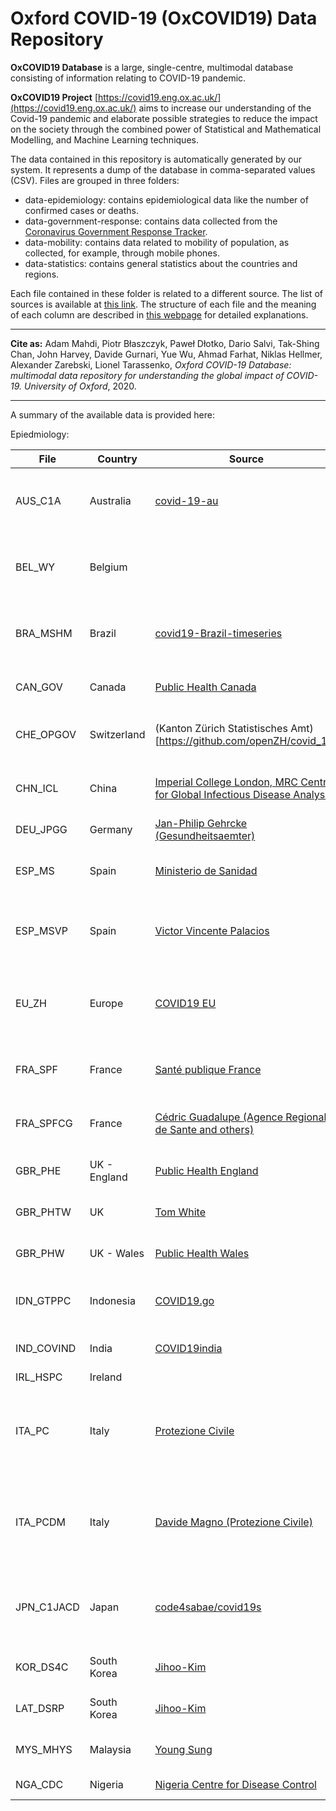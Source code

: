 # Oxford COVID-19 (OxCOVID19) Data Repository 

**OxCOVID19 Database** is a large, single-centre, multimodal database consisting of information relating to COVID-19 pandemic. 

**OxCOVID19 Project** [https://covid19.eng.ox.ac.uk/](https://covid19.eng.ox.ac.uk/)  aims to increase our understanding of the Covid-19 pandemic and elaborate possible strategies to reduce the impact on the society through the combined power of Statistical and Mathematical Modelling, and Machine Learning techniques.

The data contained in this repository is automatically generated by our system. It represents a dump of the database in comma-separated values (CSV).
Files are grouped in three folders:

- data-epidemiology: contains epidemiological data like the number of confirmed cases or deaths.
- data-government-response: contains data collected from the [Coronavirus Government Response Tracker](https://www.bsg.ox.ac.uk/research/research-projects/coronavirus-government-response-tracker).
- data-mobility: contains data related to mobility of population, as collected, for example, through mobile phones.
- data-statistics: contains general statistics about the countries and regions.

Each file contained in these folder is related to a different source. The list of sources is available at [this link](https://covid19.eng.ox.ac.uk/data_sources.html). The structure of each file and the meaning of each column are described in [this webpage](https://covid19.eng.ox.ac.uk/data_schema.html) for detailed explanations.

---

__Cite as:__ Adam Mahdi, Piotr Błaszczyk, Paweł Dłotko, Dario Salvi, Tak-Shing Chan, John Harvey, Davide Gurnari, Yue Wu, Ahmad Farhat, Niklas Hellmer, Alexander Zarebski, Lionel Tarassenko,
<em>Oxford COVID-19 Database: multimodal data repository for understanding the global impact of COVID-19. University of Oxford</em>, 2020.

---

A summary of the available data is provided here:

Epiedmiology:

| File    | Country | Source | Features  | Terms of use |
|---------|---------|--------|-----------|--------------|
| AUS_C1A | Australia | [covid-19-au](https://github.com/covid-19-au/covid-19-au.github.io) | tested, confirmed, dead,recovered, hospitalised, hospitalised_icu | [For educational and academic research purposes](https://github.com/covid-19-au/covid-19-au.github.io) | 
| BEL_WY | Belgium |  | confirmed, recovered, dead, hospitalised, hospitalised_icu | | 
| BRA_MSHM | Brazil | [covid19-Brazil-timeseries](https://github.com/elhenrico/covid19-Brazil-timeseries) | confirmed (country-level), dead (country-level, adm_area_1) | [public domain](https://github.com/elhenrico/covid19-Brazil-timeseries/blob/master/README.md#public-domain-and-open-data) | 
| CAN_GOV | Canada | [Public Health Canada](https://www.canada.ca/en/public-health.html) | tested, confirmed, dead, recovered | [Attribution required](https://www.canada.ca/en/transparency/terms.html) | 
| CHE_OPGOV | Switzerland | (Kanton Zürich Statistisches Amt)[https://github.com/openZH/covid_19] | confirmed, dead, hospitalised, hospitalised_icu | | 
| CHN_ICL | China | [Imperial College London, MRC Centre for Global Infectious Disease Analysis](https://github.com/mrc-ide/covid19_mainland_China_report) | confirmed, dead, hospitalised, hospitalised_icu | CC BY NC ND 4.0 |
| DEU_JPGG | Germany | [Jan-Philip Gehrcke (Gesundheitsaemter)](https://github.com/jgehrcke/covid-19-germany-gae) | confirmed, dead | [MIT](https://github.com/jgehrcke/covid-19-germany-gae/blob/master/LICENSE) |
| ESP_MS | Spain | [Ministerio de Sanidad](https://www.mscbs.gob.es/profesionales/saludPublica/ccayes/alertasActual/nCov-China/situacionActual.htm) | confirmed, dead, hospitalised, hospitalised_icu | ["Desnaturalización" prohibited, citation required](https://www.mscbs.gob.es/avisoLegal/home.htm) |
| ESP_MSVP | Spain | [Victor Vincente Palacios](https://raw.githubusercontent.com/victorvicpal/COVID19_es/master/data/final_data/dataCOVID19_es.csv) | confirmed, recovered, dead, hospitalised, ICU | [Apache License 2.0](https://github.com/victorvicpal/COVID19_es/blob/master/LICENSE) |
| EU_ZH | Europe | [COVID19 EU](https://github.com/covid19-eu-zh/covid19-eu-data) | tested, confirmed,  dead, recovered, hospitalised, hospitalised_icu | [MIT](https://github.com/covid19-eu-zh/covid19-eu-data/issues/57) |
| FRA_SPF | France | [Santé publique France](https://www.data.gouv.fr/fr/datasets/donnees-hospitalieres-relatives-a-lepidemie-de-covid-19/) | recovered, dead, hospitalised, hospitalised_icu | [License Ouverte/Open License 2.0](https://www.data.gouv.fr/fr/datasets/donnees-hospitalieres-relatives-a-lepidemie-de-covid-19/) |
| FRA_SPFCG | France | [Cédric Guadalupe (Agence Regionale de Sante and others)](https://github.com/cedricguadalupe/FRANCE-COVID-19) | recovered, dead, hospitalised, hospitalised_icu | [GPL 3.0](https://github.com/cedricguadalupe/FRANCE-COVID-19/blob/master/LICENSE) |
| GBR_PHE | UK - England | [Public Health England](https://coronavirus.data.gov.uk/) | tested, confirmed, dead | [Open Government Licence v3.0](https://www.nationalarchives.gov.uk/doc/open-government-licence/version/3/) |
| GBR_PHTW | UK | [Tom White](https://github.com/tomwhite/covid-19-uk-data) | tested, confirmed, dead | [The Unlicense](https://github.com/tomwhite/covid-19-uk-data/blob/master/LICENSE.txt) |
| GBR_PHW | UK - Wales | [Public Health Wales](https://public.tableau.com/profile/public.health.wales.health.protection#!/vizhome/RapidCOVID-19virology-Public/Headlinesummary) | tested, confirmed, dead | [Open Government Licence v3.0](https://www.nationalarchives.gov.uk/doc/open-government-licence/version/3/) |
| IDN_GTPPC | Indonesia | [COVID19.go](https://covid19.go.id/) | confirmed, recovered, dead | Standard "all rights reserved" notice. No licensing information. |
| IND_COVIND | India | [COVID19india](https://api.covid19india.org/) | tested, confirmed, recovered, dead | [GPL 3.0](https://github.com/covid19india/api/blob/master/LICENSE) |
| IRL_HSPC | Ireland |  | confirmed |  |
| ITA_PC | Italy | [Protezione Civile](https://github.com/pcm-dpc/COVID-19) | tested, confirmed, recovered, dead, hospitalised, ICU, quarantined | [CC BY 4.0](https://github.com/pcm-dpc/COVID-19/blob/master/LICENSE) |
| ITA_PCDM | Italy | [Davide Magno (Protezione Civile)](https://github.com/DavideMagno/ItalianCovidData) | tested, confirmed,  dead, recovered, hospitalised, ICU, quarantined | [CC0 1.0 Universal](https://github.com/DavideMagno/ItalianCovidData/blob/master/LICENSE) |
| JPN_C1JACD | Japan | [code4sabae/covid19s](https://github.com/code4sabae/covid19) | tested, confirmed, recovered, dead, hospitalised, hospitalised_ic | [CC BY](https://github.com/code4sabae/covid19) |
| KOR_DS4C | South Korea | [Jihoo-Kim](https://github.com/jihoo-kim/Data-Science-for-COVID-19) | tested, confirmed, recovered, dead | [CC BY-NC-SA 4.0](https://github.com/jihoo-kim/Data-Science-for-COVID-19) |
| LAT_DSRP | South Korea | [Jihoo-Kim](https://github.com/jihoo-kim/Data-Science-for-COVID-19) | tested, confirmed, recovered, dead | [CC BY-NC-SA 4.0](https://github.com/jihoo-kim/Data-Science-for-COVID-19) |
| MYS_MHYS | Malaysia | [Young Sung](https://github.com/ynshung/covid-19-malaysia) | confirmed, dead, hospitalised | [Public Domain](https://github.com/ynshung/covid-19-malaysia/blob/master/LICENSE) |
| NGA_CDC | Nigeria | [Nigeria Centre for Disease Control](https://covid19.ncdc.gov.ng/) | confirmed, recovered, dead |  |




